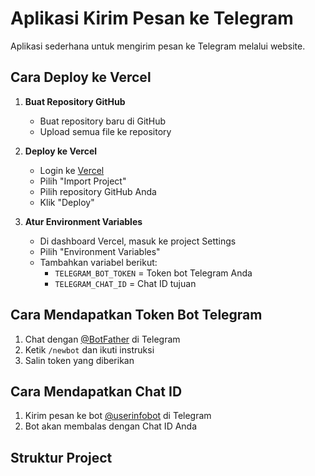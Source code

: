 # Aplikasi Kirim Pesan ke Telegram

Aplikasi sederhana untuk mengirim pesan ke Telegram melalui website.

## Cara Deploy ke Vercel

1. **Buat Repository GitHub**
   - Buat repository baru di GitHub
   - Upload semua file ke repository

2. **Deploy ke Vercel**
   - Login ke [Vercel](https://vercel.com)
   - Pilih "Import Project"
   - Pilih repository GitHub Anda
   - Klik "Deploy"

3. **Atur Environment Variables**
   - Di dashboard Vercel, masuk ke project Settings
   - Pilih "Environment Variables"
   - Tambahkan variabel berikut:
     - `TELEGRAM_BOT_TOKEN` = Token bot Telegram Anda
     - `TELEGRAM_CHAT_ID` = Chat ID tujuan

## Cara Mendapatkan Token Bot Telegram

1. Chat dengan [@BotFather](https://t.me/BotFather) di Telegram
2. Ketik `/newbot` dan ikuti instruksi
3. Salin token yang diberikan

## Cara Mendapatkan Chat ID

1. Kirim pesan ke bot [@userinfobot](https://t.me/userinfobot) di Telegram
2. Bot akan membalas dengan Chat ID Anda

## Struktur Project
